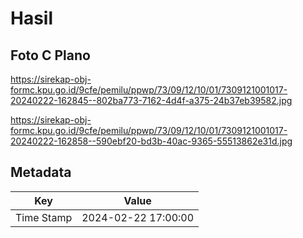 # Hasil

## Foto C Plano

https://sirekap-obj-formc.kpu.go.id/9cfe/pemilu/ppwp/73/09/12/10/01/7309121001017-20240222-162845--802ba773-7162-4d4f-a375-24b37eb39582.jpg

https://sirekap-obj-formc.kpu.go.id/9cfe/pemilu/ppwp/73/09/12/10/01/7309121001017-20240222-162858--590ebf20-bd3b-40ac-9365-55513862e31d.jpg


## Metadata

| Key        | Value               |
| ---------- | ------------------- |
| Time Stamp | 2024-02-22 17:00:00 |



